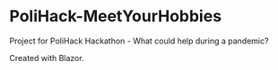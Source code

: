 # PoliHack-MeetYourHobbies
Project for PoliHack Hackathon - What could help during a pandemic?

Created with Blazor.
